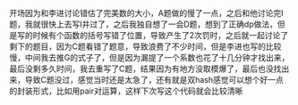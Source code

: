 开场因为和李进讨论错估了完美数的大小，A题做的慢了一点，之后和他讨论完I题，我就很快上去写I并过了，之后我独自想了一会D题，想到了正确dp做法，但是写的时候有个函数的括号写错了位置，导致产生了2次罚时，之后就一起讨论了剩下的题目，因为C题看错了题意，导致浪费了不少时间，但是李进也写的比较慢，中间我去推G的式子了，但是因为漏提了一个系数也花了十几分钟才找出来，最后没剩多久时间，我去重写了C题，结果因为有地方没取模爆了，最后也没找出来，导致C题没过，感觉当时还是太急了，还有就是双hash感觉可以想个好一点的封装形式，比如用pair对运算，这样下次写这个代码就会比较清晰